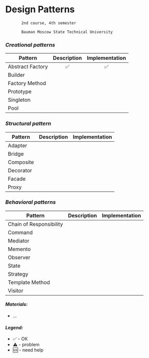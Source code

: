 # Design Patterns


           2nd course, 4th semester

           Bauman Moscow State Technical University
           
 ### <i>Creational patterns</i>
 
 |  Pattern |     Description     |      Implementation     |
| ------------- |:-------------:|:-------------:|
|Abstract Factory|✅ |✅ |
|Builder||
|Factory Method||
|Prototype||
|Singleton||
|Pool||

 ### <i>Structural pattern</i>
 
 |  Pattern |     Description     |      Implementation     |
| ------------- |:-------------:|:-------------:|
|Adapter||
|Bridge||
|Composite||
|Decorator||
|Facade||
|Proxy||

 ### <i> Behavioral patterns</i>
 
 |  Pattern |     Description     |      Implementation     |
| ------------- |:-------------:|:-------------:|
|Chain of Responsibility||
|Command||
|Mediator||
|Memento||
|Observer||
|State||
|Strategy||
|Template Method||
|Visitor||


#### <i>Materials:</i>
<ul>
<li>...
</ul>

#### <i>Legend:</i>
<ul>
<li>✅ - ОК
<li>⚠️ - problem
<li>🆘 - need help
</ul>
